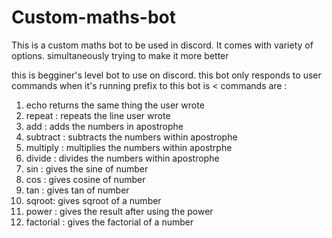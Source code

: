 # Custom-maths-bot
This is a custom maths bot to be used in discord. It comes with variety of options. simultaneously trying to make it more better 

this is begginer's level bot to use on discord. this bot only responds to user commands when it's running 
prefix to this bot is <
commands are : 
1. echo returns the same thing the user wrote
2. repeat : repeats the line user wrote
3. add : adds the numbers in apostrophe
4. subtract : subtracts the numbers within apostrophe
5. multiply : multiplies the numbers within apostrphe
6. divide : divides the numbers within apostrophe
7. sin : gives the sine of number
8. cos : gives cosine of number
9. tan : gives tan of number
10. sqroot: gives sqroot of a number
11. power : gives the result after using the power
12. factorial : gives the factorial of a number
